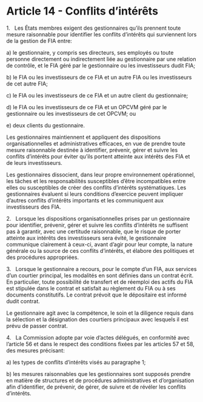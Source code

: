 # Article 14 - Conflits d’intérêts


1.   Les États membres exigent des gestionnaires qu’ils prennent toute mesure raisonnable pour identifier les conflits d’intérêts qui surviennent lors de la gestion de FIA entre:

a) le gestionnaire, y compris ses directeurs, ses employés ou toute personne directement ou indirectement liée au gestionnaire par une relation de contrôle, et le FIA géré par le gestionnaire ou les investisseurs dudit FIA;

b) le FIA ou les investisseurs de ce FIA et un autre FIA ou les investisseurs de cet autre FIA;

c) le FIA ou les investisseurs de ce FIA et un autre client du gestionnaire;

d) le FIA ou les investisseurs de ce FIA et un OPCVM géré par le gestionnaire ou les investisseurs de cet OPCVM; ou

e) deux clients du gestionnaire.

Les gestionnaires maintiennent et appliquent des dispositions organisationnelles et administratives efficaces, en vue de prendre toute mesure raisonnable destinée à identifier, prévenir, gérer et suivre les conflits d’intérêts pour éviter qu’ils portent atteinte aux intérêts des FIA et de leurs investisseurs.

Les gestionnaires dissocient, dans leur propre environnement opérationnel, les tâches et les responsabilités susceptibles d’être incompatibles entre elles ou susceptibles de créer des conflits d’intérêts systématiques. Les gestionnaires évaluent si leurs conditions d’exercice peuvent impliquer d’autres conflits d’intérêts importants et les communiquent aux investisseurs des FIA.

2.   Lorsque les dispositions organisationnelles prises par un gestionnaire pour identifier, prévenir, gérer et suivre les conflits d’intérêts ne suffisent pas à garantir, avec une certitude raisonnable, que le risque de porter atteinte aux intérêts des investisseurs sera évité, le gestionnaire communique clairement à ceux-ci, avant d’agir pour leur compte, la nature générale ou la source de ces conflits d’intérêts, et élabore des politiques et des procédures appropriées.

3.   Lorsque le gestionnaire a recours, pour le compte d’un FIA, aux services d’un courtier principal, les modalités en sont définies dans un contrat écrit. En particulier, toute possibilité de transfert et de réemploi des actifs du FIA est stipulée dans le contrat et satisfait au règlement du FIA ou à ses documents constitutifs. Le contrat prévoit que le dépositaire est informé dudit contrat.

Le gestionnaire agit avec la compétence, le soin et la diligence requis dans la sélection et la désignation des courtiers principaux avec lesquels il est prévu de passer contrat.

4.   La Commission adopte par voie d’actes délégués, en conformité avec l’article 56 et dans le respect des conditions fixées par les articles 57 et 58, des mesures précisant:

a) les types de conflits d’intérêts visés au paragraphe 1;

b) les mesures raisonnables que les gestionnaires sont supposés prendre en matière de structures et de procédures administratives et d’organisation afin d’identifier, de prévenir, de gérer, de suivre et de révéler les conflits d’intérêts.

